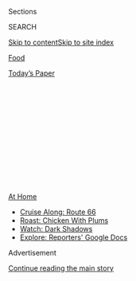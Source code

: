 <div id="app">

<div>

<div>

<div>

<div class="NYTAppHideMasthead css-1q2w90k e1suatyy0">

<div class="section css-ui9rw0 e1suatyy2">

<div class="css-eph4ug er09x8g0">

<div class="css-6n7j50">

</div>

<span class="css-1dv1kvn">Sections</span>

<div class="css-10488qs">

<span class="css-1dv1kvn">SEARCH</span>

</div>

[Skip to content](#site-content)[Skip to site
index](#site-index)

</div>

<div id="masthead-section-label" class="css-1wr3we4 eaxe0e00">

[Food](https://www.nytimes3xbfgragh.onion/section/food)

</div>

<div class="css-10698na e1huz5gh0">

</div>

</div>

<div id="masthead-bar-one" class="section hasLinks css-15hmgas e1csuq9d3">

<div class="css-uqyvli e1csuq9d0">

</div>

<div class="css-1uqjmks e1csuq9d1">

</div>

<div class="css-9e9ivx">

[](https://myaccount.nytimes3xbfgragh.onion/auth/login?response_type=cookie&client_id=vi)

</div>

<div class="css-1bvtpon e1csuq9d2">

[Today’s
Paper](https://www.nytimes3xbfgragh.onion/section/todayspaper)

</div>

</div>

</div>

</div>

<div data-aria-hidden="false">

<div id="site-content" data-role="main">

<div>

<div class="css-1aor85t" style="opacity:0.000000001;z-index:-1;visibility:hidden">

<div class="css-1hqnpie">

<div class="css-epjblv">

<span class="css-17xtcya">[Food](/section/food)</span><span class="css-x15j1o">|</span><span class="css-fwqvlz">The
State Fair Is Canceled. Deep-Fried Oreos Are
Not.</span>

</div>

<div class="css-k008qs">

<div class="css-1iwv8en">

<span class="css-18z7m18"></span>

<div>

</div>

</div>

<span class="css-1n6z4y"></span>

<div class="css-1705lsu">

<div class="css-4xjgmj">

<div class="css-4skfbu" data-role="toolbar" data-aria-label="Social Media Share buttons, Save button, and Comments Panel with current comment count" data-testid="share-tools">

  - 
  - 
  - 
  - 
    
    <div class="css-6n7j50">
    
    </div>

  - 
  - 

</div>

</div>

</div>

</div>

</div>

</div>

<div class="css-13pd83m">

<div id="NYT_TOP_BANNER_REGION">

<div>

<div id="maps-athome-menu" class="section css-l08pwh interactive-content interactive-size-medium">

<div class="css-17ih8de interactive-body">

<div class="at-home-nav__innerContainer">

<div class="at-home-nav__title">

[At
Home](https://www.nytimes3xbfgragh.onion/spotlight/at-home?action=click&pgtype=Article&state=default&region=TOP_BANNER&context=at_home_menu)

</div>

  - [Cruise Along:
    Route 66](https://www.nytimes3xbfgragh.onion/2020/09/07/travel/route-66.html?action=click&pgtype=Article&state=default&region=TOP_BANNER&context=at_home_menu)
  - [Roast: Chicken With
    Plums](https://www.nytimes3xbfgragh.onion/2020/09/04/dining/sheet-pan-chicken.html?action=click&pgtype=Article&state=default&region=TOP_BANNER&context=at_home_menu)
  - [Watch: Dark
    Shadows](https://www.nytimes3xbfgragh.onion/2020/09/04/arts/television/dark-shadows-stream.html?action=click&pgtype=Article&state=default&region=TOP_BANNER&context=at_home_menu)
  - [Explore: Reporters' Google
    Docs](https://www.nytimes3xbfgragh.onion/interactive/2020/at-home/even-more-reporters-editors-diaries-lists-recommendations.html?action=click&pgtype=Article&state=default&region=TOP_BANNER&context=at_home_menu)

</div>

</div>

</div>

</div>

</div>

</div>

<div id="top-wrapper" class="css-1sy8kpn">

<div id="top-slug" class="css-l9onyx">

Advertisement

</div>

[Continue reading the main
story](#after-top)

<div class="ad top-wrapper" style="text-align:center;height:100%;display:block;min-height:250px">

<div id="top" class="place-ad" data-position="top" data-size-key="top">

</div>

</div>

<div id="after-top">

</div>

</div>

<div>

<div id="sponsor-wrapper" class="css-1hyfx7x">

<div id="sponsor-slug" class="css-19vbshk">

Supported by

</div>

[Continue reading the main
story](#after-sponsor)

<div id="sponsor" class="ad sponsor-wrapper" style="text-align:center;height:100%;display:block">

</div>

<div id="after-sponsor">

</div>

</div>

<div class="css-186x18t">

<span class="css-10ej3is ezdmqqa0">The Great Read</span>

</div>

<div class="css-1vkm6nb ehdk2mb0">

# The State Fair Is Canceled. Deep-Fried Oreos Are Not.

</div>

Food vendors and their devoted fans are going to great lengths, from
drive-throughs to phone apps, to keep the corn dogs and
chickens-on-a-stick flowing.

<div class="css-79elbk" data-testid="photoviewer-wrapper">

<div class="css-z3e15g" data-testid="photoviewer-wrapper-hidden">

</div>

<div class="css-1a48zt4 ehw59r15" data-testid="photoviewer-children">

![<span class="css-16f3y1r e13ogyst0" data-aria-hidden="true">Volunteers
from the industry group Oregon Dairy Women with the mobile version of
the Red Barn ice cream stand they usually run at the Oregon State Fair.
State fairs have been canceled so far in 36 states and the District of
Columbia.</span><span class="css-cnj6d5 e1z0qqy90" itemprop="copyrightHolder"><span class="css-1ly73wi e1tej78p0">Credit...</span><span><span>Cole
Wilson for The New York
Times</span></span></span>](https://static01.graylady3jvrrxbe.onion/images/2020/09/02/dining/01statefair9/01statefair9-articleLarge.jpg?quality=75&auto=webp&disable=upscale)

</div>

</div>

<div class="css-18e8msd">

<div class="css-vp77d3 epjyd6m0">

<div class="css-1baulvz">

By <span class="css-1baulvz last-byline" itemprop="name">Marissa
Conrad</span>

</div>

</div>

  - 
    
    <div class="css-ld3wwf e16638kd2">
    
    Sept. 1,
    2020
    
    </div>

  - 
    
    <div class="css-4xjgmj">
    
    <div class="css-d8bdto" data-role="toolbar" data-aria-label="Social Media Share buttons, Save button, and Comments Panel with current comment count" data-testid="share-tools">
    
      - 
      - 
      - 
      - 
        
        <div class="css-6n7j50">
        
        </div>
    
      - 
      - 
    
    </div>
    
    </div>

</div>

</div>

<div class="section meteredContent css-1r7ky0e" name="articleBody" itemprop="articleBody">

<div class="css-1fanzo5 StoryBodyCompanionColumn">

<div class="css-53u6y8">

Last October, to kick off her 20th year as a vendor at the [North
Carolina State Fair](http://www.ncstatefair.org/index.htm), Felicia
Turrentine-Daniel unveiled the Chickenator: a cinnamon roll sliced like
a hamburger bun to hold a deep-fried chicken breast, bacon, pepper Jack
cheese and a drizzle of honeyed Sriracha.

“We make sure that we bring in something new and big every year,” said
Ms. Turrentine-Daniel, who runs the booth Chef’s D’Lites. She met her
husband, Jason Daniel, while they both worked in a grocery store, “and
we would literally walk up and down the aisles and find different things
to put in the fryer, to see what came out.”

</div>

</div>

<div class="css-79elbk" data-testid="photoviewer-wrapper">

<div class="css-z3e15g" data-testid="photoviewer-wrapper-hidden">

</div>

<div class="css-1a48zt4 ehw59r15" data-testid="photoviewer-children">

![<span class="css-16f3y1r e13ogyst0" data-aria-hidden="true">Felicia
Turrentine-Daniel pouring a honey-Sriracha sauce on a Chickenator, the
cinnamon-bun sandwich she created for the North Carolina State
Fair.</span><span class="css-cnj6d5 e1z0qqy90" itemprop="copyrightHolder"><span class="css-1ly73wi e1tej78p0">Credit...</span><span>Mike
Belleme for The New York
Times</span></span>](https://static01.graylady3jvrrxbe.onion/images/2020/09/02/dining/01statefair2/01statefair2-articleLarge.jpg?quality=75&auto=webp&disable=upscale)

</div>

</div>

<div class="css-1fanzo5 StoryBodyCompanionColumn">

<div class="css-53u6y8">

On July 29, when North Carolina’s became the 35th state fair to be
canceled or severely curtailed, her friends, family and regular
customers called and emailed: Was she OK? And oh, by the way, was there
any chance they could still order a deep-fried Cuban roll, or those
fried banana pudding
bites?

</div>

</div>

<div class="css-1fanzo5 StoryBodyCompanionColumn">

<div class="css-53u6y8">

<div class="css-79elbk" data-testid="photoviewer-wrapper">

<div class="css-z3e15g" data-testid="photoviewer-wrapper-hidden">

</div>

<div class="css-1a48zt4 ehw59r15" data-testid="photoviewer-children">

<div class="css-zgakxe erfvjey0">

<span class="css-1ly73wi e1tej78p0">Image</span>

<div class="css-zjzyr8">

<div data-testid="lazyimage-container" style="height:580.6444444444445px">

</div>

</div>

</div>

<span class="css-16f3y1r e13ogyst0" data-aria-hidden="true">Ms.
Turrentine-Daniel at her home in Greensboro, N.C. This would have been
her 21st year as a vendor at that state’s
fair.</span><span class="css-cnj6d5 e1z0qqy90" itemprop="copyrightHolder"><span class="css-1ly73wi e1tej78p0">Credit...</span><span>Mike
Belleme for The New York Times</span></span>

</div>

</div>

On the [Facebook page](https://www.facebookcorewwwi.onion/chefsdlites/)
for Chef’s D’Lites, Ms. Turrentine-Daniel, 42, now accepts
direct-message orders for dishes she can fry, freeze and ship, including
the Cuban rolls and her deep-fried macaroni and cheese, with
instructions on how to finish the dish in the oven, microwave or deep
fryer. Chickenators don’t ship well, but she has delivered them fresh to
customers who live within a 30-minute drive of her home in Greensboro.

“Just meet me halfway, and we’ll work it out,” she said.

Across the country, concessionaires are going to great lengths, from
organizing drive-throughs to buying delivery trucks, to keep the
fair-food pipeline intact as state fairs continue to be called off — so
far, in 36 states and the District of Columbia — many for the first time
since World War II. And fair regulars, the people who can tell you
definitively which of eight near-identical cheese curd trailers is the
best, or who keep annually updated checklists of foods on a stick, are
coming out to support their favorite vendors.

Lori Lexvold has attended the Minnesota State Fair, in a Twin Cities
suburb, every summer for 53 of her 58 years. When it was called off in
late May, “I thought, what in the world is going to happen to all these
vendors?” she said. “This is their livelihood.”

She heard that some were setting up where they could find space: church
lawns, mall parking lots, outside a Harley-Davidson dealership.

</div>

</div>

<div class="css-1fanzo5 StoryBodyCompanionColumn">

<div class="css-53u6y8">

“I got on Facebook one morning and I created a group,” said Ms. Lexvold,
who lives in Forest Lake, about a half-hour drive from the fairgrounds.
“I invited about 100 of my friends. I just said, ‘Hey, if you see any
food stands around, post it to this page, so we can all go.’”

The group, [Fair Food
Finder](https://www.facebookcorewwwi.onion/groups/245420266734458), now
has nearly 179,000 members, a Google map of 139 Minnesota vendors and a
phone app created by an enthusiastic fan.

“It was crazy,” Ms. Lexvold said of a time this summer when she was
getting 10,000 requests a day from strangers wanting to join, and phone
calls from vendors asking how to post on the page. “I thought, how in
the dickens are you finding my phone number?”

Ms. Lexvold found her fair-food fix at the Anoka County Fairgrounds
outside Minneapolis, where three vendors had parked. They were in the
big, traditional state-fair trailers, Ms. Lexvold said, with Hollywood
bulbs and colorful flags, selling not just fries, but also ice cream,
cheese curds and mini-doughnuts, fresh from the fryer.

“People pulled chairs out of the back of their cars, and sat there and
had a little picnic,” she said. “I thought, this is what it’s all
about.”

([State Fair To Go](https://www.statefairtogo.com/), a new business
based in Minnetonka, Minn., ships boxes of Minnesota State Fair food
within the continental United States. Each box costs $59.95 — with free
shipping within the state — and contains six fair staples, including
Elliott’s Up North corn dogs, Rosie’s French fries and Sweet Martha’s
cookies. This week, the company began selling a $64.95 box of foods from
the State Fair of
Texas.)

</div>

</div>

<div class="css-79elbk" data-testid="photoviewer-wrapper">

<div class="css-z3e15g" data-testid="photoviewer-wrapper-hidden">

</div>

<div class="css-1a48zt4 ehw59r15" data-testid="photoviewer-children">

<div class="css-1xdhyk6 erfvjey0">

<span class="css-1ly73wi e1tej78p0">Image</span>

<div class="css-zjzyr8">

<div data-testid="lazyimage-container" style="height:257.77777777777777px">

</div>

</div>

</div>

<span class="css-16f3y1r e13ogyst0" data-aria-hidden="true">After the
Minnesota State Fair was canceled, Stephanie Shimp bought a food truck
to take her wares on the
road.</span><span class="css-cnj6d5 e1z0qqy90" itemprop="copyrightHolder"><span class="css-1ly73wi e1tej78p0">Credit...</span><span>Jenn
Ackerman for The New York Times</span></span>

</div>

</div>

<div class="css-1fanzo5 StoryBodyCompanionColumn">

<div class="css-53u6y8">

Stephanie Shimp couldn’t exactly tow around [the Blue
Barn](http://bluebarnmn.com/), a fixture of the Minnesota State Fair —
it’s a full-size barn that stands on the grounds year-round. In June,
she took out a loan to buy and revamp a decommissioned grocery delivery
truck. She held her first event, in a brewery parking lot, just one day
after taking possession of the truck, and sold out of food in four
hours. “It was kind of chaos,” said Ms. Shimp, 49.

</div>

</div>

<div class="css-1fanzo5 StoryBodyCompanionColumn">

<div class="css-53u6y8">

The Little Blue Food Truck now travels Minnesota selling the Blue Barn’s
greatest hits. To make Nashville-style hot chicken on a stick, Ms. Shimp
brines tenders in buttermilk spiced with cayenne, paprika and cumin,
rolls the meat in cornflakes and deep-fries it, then serves it with
pickles and a slice of white bread. Chicken in a waffle cone is
Instagram catnip: a quilted cone layered with tenders and sausage gravy,
sprinkled with chopped parsley and stabbed with a
fork.

</div>

</div>

<div class="css-79elbk" data-testid="photoviewer-wrapper">

<div class="css-z3e15g" data-testid="photoviewer-wrapper-hidden">

</div>

<div class="css-1a48zt4 ehw59r15" data-testid="photoviewer-children">

<div class="css-1xdhyk6 erfvjey0">

<span class="css-1ly73wi e1tej78p0">Image</span>

<div class="css-zjzyr8">

<div data-testid="lazyimage-container" style="height:257.77777777777777px">

</div>

</div>

</div>

<span class="css-16f3y1r e13ogyst0" data-aria-hidden="true">At
Minnesota’s 2019 fair, Ms. Shimp sold nearly 35,000 orders of
Nashville-style hot chicken on a stick. Now, it’s the best-selling item
on her food truck’s
menu.</span><span class="css-cnj6d5 e1z0qqy90" itemprop="copyrightHolder"><span class="css-1ly73wi e1tej78p0">Credit...</span><span>Jenn
Ackerman for The New York Times</span></span>

</div>

</div>

<div class="css-1fanzo5 StoryBodyCompanionColumn">

<div class="css-53u6y8">

Minnesotans who miss the fair have messaged Ms. Shimp to ask if she’ll
park in their driveways. Corey Mathisen organized a party with the truck
in early August. Dozens of neighbors came to his front yard in Rosemount
to buy Blue Barn food, with the request that “people remember social
distancing and wear masks,” said Mr. Mathisen, 35.

(He also invited a group of children to [raise
money](https://www.gofundme.com/f/kamryn-amp-friends-bracelets-for-unity-amp-justice)
at the event: Neighbors could buy friendship bracelets from [Kamryn &
Friends: Bracelets for Unity and
Justice,](https://www.cnn.com/2020/06/20/us/kamryn-friends-sell-bracelets-businesses-minneapolis-trnd/index.html)
which has collected more than $70,000 for food-relief drives and
Minneapolis-area businesses, many of them Black-owned, that were damaged
during the unrest after the killing of [George
Floyd](https://www.nytimes3xbfgragh.onion/news-event/george-floyd-protests-minneapolis-new-york-los-angeles).)

<div id="NYT_MAIN_CONTENT_2_REGION" class="css-9tf9ac">

<div>

</div>

</div>

In Des Moines, Brenda Smith Parish of Brenda Smith Concessions arrives
at her Crazy Taters trailer at 8 a.m. every Friday to chop tomatoes for
gyros and make sugar water for her state-fair lemonade. By 10:30, cars
are lined up in the drive-through she has created behind her parents’
catering business.

In April, faced with the prospect of a fair-less summer, Ms. Smith
Parish set up with just corn dogs and lemonade, sent out a social-media
blast and hoped people would come. “And, I mean, they came,” she said.
She expanded the menu to 20 or so items and created a website,
FairFoodFridays.com, to take preorders through Shopify.

</div>

</div>

<div class="css-1fanzo5 StoryBodyCompanionColumn">

<div class="css-53u6y8">

Now, 500 to 600 cars show up each week for food from Crazy Taters and
her parents’ stands, All American Grill and Turkey Time. An acoustic
guitarist plays on a flatbed trailer as drivers roll down their windows
to accept handoffs of pickle dogs, turkey legs and deep-fried Oreos.

“I started this thinking, if I could just make my rent and my car
payment, I’m good with that,” said Ms. Smith Parish, 46. “I didn’t
expect this.” She has made nearly as much money as she would have in her
typical season at the [Iowa State Fair](https://www.iowastatefair.org/),
[Tulsa State Fair](https://www.tulsastatefair.com/) and [Des Moines
Downtown Farmers’
Market](https://www.dsmpartnership.com/desmoinesfarmersmarket/), all of
which were canceled, though the Farmers’ Market started its own
drive-through in early August.

Many vendors aren’t doing as well. Russell Goetze and his two brothers
usually tow all five soft-serve trailers for Goertze’s Dairy Kone (their
father added the “r” when he founded the business in 1967, to help
customers pronounce the name) to six state fairs a year, mostly along
the East Coast.

This year, Russell Goetze, 58, has been able to park one Dairy Kone
trailer and his sausage stand, Lenny’s, at the [Howard County
Fairgrounds](https://howardcountyfairmd.com/) in West Friendship, Md.,
selling cones, shakes, corn dogs and sausage sandwiches, but is making
barely enough to cover basic bills. “It’s a very trying time,” he said.

The Dallas chef Abel Gonzales said he usually earns 80 percent of his
annual revenue in just 24 days in September and October, selling
deep-fried foods at the [State Fair of Texas](https://bigtex.com/). His
signature is deep-fried butter: Wrap bread dough around a slab of
butter, freeze it and fry it. The dough crisps and the butter liquefies.

“You bite into it, and the butter gets all over the place,” said Mr.
Gonzales, 50. “It’s fun.”

Mr. Gonzales is offering a few fair-food items, including fried peanut
butter, jelly and banana sandwiches, at [Cocina
Italiano](https://cocinaitaliano.com/), his restaurant in the city, but
he knows the math won’t add up. Last year, the State Fair of Texas
pulled in 2.5 million visitors.

</div>

</div>

<div class="css-1h0maa8 e73j0it0">

<div class="css-1xdhyk6 erfvjey0">

<span class="css-1ly73wi e1tej78p0">Image</span>

<div class="css-zjzyr8">

<div data-testid="lazyimage-container" style="height:580px">

</div>

</div>

</div>

<span class="css-16f3y1r e13ogyst0" data-aria-hidden="true">A new “Fair
Stuff” menu at Abel Gonzales’ Dallas restaurant, Cocina Italiano,
includes deep-fried cookie dough and deep-fried peanut butter, jelly and
banana
sandwiches.</span><span class="css-cnj6d5 e1z0qqy90" itemprop="copyrightHolder"><span class="css-1ly73wi e1tej78p0">Credit...</span><span>Allison
V. Smith for The New York Times</span></span>

<div class="css-1xdhyk6 erfvjey0">

<span class="css-1ly73wi e1tej78p0">Image</span>

<div class="css-zjzyr8">

<div data-testid="lazyimage-container" style="height:580px">

</div>

</div>

</div>

<span class="css-16f3y1r e13ogyst0" data-aria-hidden="true">Mr. Gonzales
has been deep-frying food at the State Fair of Texas since 2002. Among
his most inventive dishes are fried butter and fried
soda.</span><span class="css-cnj6d5 e1z0qqy90" itemprop="copyrightHolder"><span class="css-1ly73wi e1tej78p0">Credit...</span><span>Allison
V. Smith for The New York Times</span></span>

</div>

<div class="css-1fanzo5 StoryBodyCompanionColumn">

<div class="css-53u6y8">

“I’m not going to make those numbers,” he said. “But I have a very
strong support system, and I have a restaurant. I’m thinking about the
people that depend on the fair, everybody from my crew to the guys who
run the rides. Just the ripple effect of the fair not happening. It’s
heartbreaking.”

Some fairs are organizing events for vendors. The Wisconsin State Fair’s
Fair Food Drive-Thru, which ran weekends through Aug. 16, invited
customers to drive around the Milwaukee Mile, the city’s 144-year-old
racetrack, to order from 14 vendors, like Mille’s Italian Sausage,
Kora’s Cookie Dough and Original Cream Puffs. The towering cream puffs
have been a fixture at the fair since 1924.

Amalia Hetzer, of Cudahy, Wis., usually runs the Cream Puff 5K race, 3.1
miles around the fairgrounds with the promise of a cream puff at the
finish line. “The cream is that buttery, not super-sweet cream,” she
said. “It’s just so good.”

This year, Ms. Hetzer, 35, completed the virtual race: She paid $33 to
run, then received three cream puffs at a curbside pickup location.
Because her mother also ran the race, they got six, which they ate with
family at a park.

Sharing, after all, is part of the fair spirit — as an industry group
called [Oregon Dairy Women](http://oregondairywomen.com/) can attest.

</div>

</div>

<div class="css-79elbk" data-testid="photoviewer-wrapper">

<div class="css-z3e15g" data-testid="photoviewer-wrapper-hidden">

</div>

<div class="css-1a48zt4 ehw59r15" data-testid="photoviewer-children">

<div class="css-1xdhyk6 erfvjey0">

<span class="css-1ly73wi e1tej78p0">Image</span>

<div class="css-zjzyr8">

<div data-testid="lazyimage-container" style="height:290px">

</div>

</div>

</div>

<span class="css-16f3y1r e13ogyst0" data-aria-hidden="true">Samantha
Arnold serving ice cream from a trailer parked outside a Wilco Farm
Store in Canby, Ore. The soft-serve is popular at that state’s fair,
which would have taken place from Aug. 28 through Sept.
7.</span><span class="css-cnj6d5 e1z0qqy90" itemprop="copyrightHolder"><span class="css-1ly73wi e1tej78p0">Credit...</span><span>Cole
Wilson for The New York Times</span></span>

</div>

</div>

<div class="css-1fanzo5 StoryBodyCompanionColumn">

<div class="css-53u6y8">

When the organization took its state-fair soft-serve on the road in July
and August, “one woman ordered 17 milkshakes” for her office, said Becky
Heimerl, 39, the group’s president. “She had a cardboard box in her car,
ready to go.”

</div>

</div>

<div class="css-1fanzo5 StoryBodyCompanionColumn">

<div class="css-53u6y8">

The word that customers kept bringing up, Ms. Heimerl said, was
“normal”: “Oh, finally something that feels normal about the
summer.”

</div>

</div>

<div>

</div>

<div class="css-1fanzo5 StoryBodyCompanionColumn">

<div class="css-53u6y8">

*Follow* [*NYT Food on Twitter*](https://twitter.com/nytfood) *and*
[*NYT Cooking on Instagram*](https://www.instagram.com/nytcooking/)*,*
[*Facebook*](https://www.facebookcorewwwi.onion/nytcooking/)*,*
[*YouTube*](https://www.youtube.com/nytcooking) *and*
[*Pinterest*](https://www.pinterest.com/nytcooking/)*.* [*Get regular
updates from NYT Cooking, with recipe suggestions, cooking tips and
shopping
advice*](https://www.nytimes3xbfgragh.onion/newsletters/cooking)*.*

</div>

</div>

</div>

<div>

</div>

<div>

</div>

<div>

</div>

<div>

<div id="bottom-wrapper" class="css-1ede5it">

<div id="bottom-slug" class="css-l9onyx">

Advertisement

</div>

[Continue reading the main
story](#after-bottom)

<div id="bottom" class="ad bottom-wrapper" style="text-align:center;height:100%;display:block;min-height:90px">

</div>

<div id="after-bottom">

</div>

</div>

</div>

</div>

</div>

## Site Index

<div>

</div>

## Site Information Navigation

  - [© <span>2020</span> <span>The New York Times
    Company</span>](https://help.nytimes3xbfgragh.onion/hc/en-us/articles/115014792127-Copyright-notice)

<!-- end list -->

  - [NYTCo](https://www.nytco.com/)
  - [Contact
    Us](https://help.nytimes3xbfgragh.onion/hc/en-us/articles/115015385887-Contact-Us)
  - [Work with us](https://www.nytco.com/careers/)
  - [Advertise](https://nytmediakit.com/)
  - [T Brand Studio](http://www.tbrandstudio.com/)
  - [Your Ad
    Choices](https://www.nytimes3xbfgragh.onion/privacy/cookie-policy#how-do-i-manage-trackers)
  - [Privacy](https://www.nytimes3xbfgragh.onion/privacy)
  - [Terms of
    Service](https://help.nytimes3xbfgragh.onion/hc/en-us/articles/115014893428-Terms-of-service)
  - [Terms of
    Sale](https://help.nytimes3xbfgragh.onion/hc/en-us/articles/115014893968-Terms-of-sale)
  - [Site
    Map](https://spiderbites.nytimes3xbfgragh.onion)
  - [Help](https://help.nytimes3xbfgragh.onion/hc/en-us)
  - [Subscriptions](https://www.nytimes3xbfgragh.onion/subscription?campaignId=37WXW)

</div>

</div>

</div>

</div>
